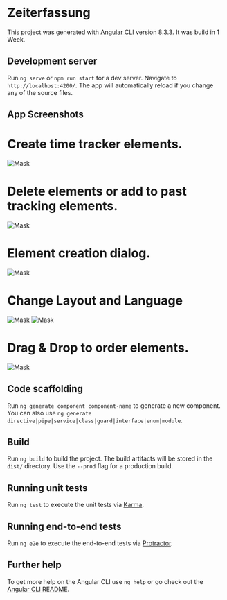 # Zeiterfassung

This project was generated with [Angular CLI](https://github.com/angular/angular-cli) version 8.3.3.
It was build in 1 Week.

## Development server

Run `ng serve` or `npm run start` for a dev server. Navigate to `http://localhost:4200/`. The app will automatically reload if you change any of the source files.


## App Screenshots

# Create time tracker elements.
![Mask](../master/git-readme/Screen01.png)

# Delete elements or add to past tracking elements.
![Mask](../master/git-readme/Screen02.png)

# Element creation dialog.
![Mask](../master/git-readme/Screen03.png)

# Change Layout and Language
![Mask](../master/git-readme/Screen04.png)
![Mask](../master/git-readme/Screen05.png)

# Drag & Drop to order elements.
![Mask](../master/git-readme/Screen06.png)


## Code scaffolding

Run `ng generate component component-name` to generate a new component. You can also use `ng generate directive|pipe|service|class|guard|interface|enum|module`.

## Build

Run `ng build` to build the project. The build artifacts will be stored in the `dist/` directory. Use the `--prod` flag for a production build.

## Running unit tests

Run `ng test` to execute the unit tests via [Karma](https://karma-runner.github.io).

## Running end-to-end tests

Run `ng e2e` to execute the end-to-end tests via [Protractor](http://www.protractortest.org/).

## Further help

To get more help on the Angular CLI use `ng help` or go check out the [Angular CLI README](https://github.com/angular/angular-cli/blob/master/README.md).


